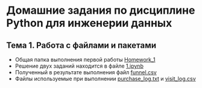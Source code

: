 # Домашние задания по дисциплине Python для инженерии данных
## Тема 1. Работа с файлами и пакетами
- Общая папка выполнения первой работы [Homework_1](https://github.com/ThisisFinee/HSE_DE_Python_Homework/tree/c7f1cb00ddddebd1ce5c501a485a05e32248470c/Homework_1)
- Решение двух заданий находится в файле [1.ipynb](https://github.com/ThisisFinee/HSE_DE_Python_Homework/blob/c7f1cb00ddddebd1ce5c501a485a05e32248470c/Homework_1/1.ipynb)
- Полученный в результате выполнения файл [funnel.csv](https://github.com/ThisisFinee/HSE_DE_Python_Homework/blob/c7f1cb00ddddebd1ce5c501a485a05e32248470c/Homework_1/funnel.csv)
- Файлы используемые при выполнении [purchase_log.txt](https://github.com/ThisisFinee/HSE_DE_Python_Homework/blob/c7f1cb00ddddebd1ce5c501a485a05e32248470c/Homework_1/purchase_log.txt) и [visit_log.csv](https://github.com/ThisisFinee/HSE_DE_Python_Homework/blob/c7f1cb00ddddebd1ce5c501a485a05e32248470c/Homework_1/visit_log.csv)
